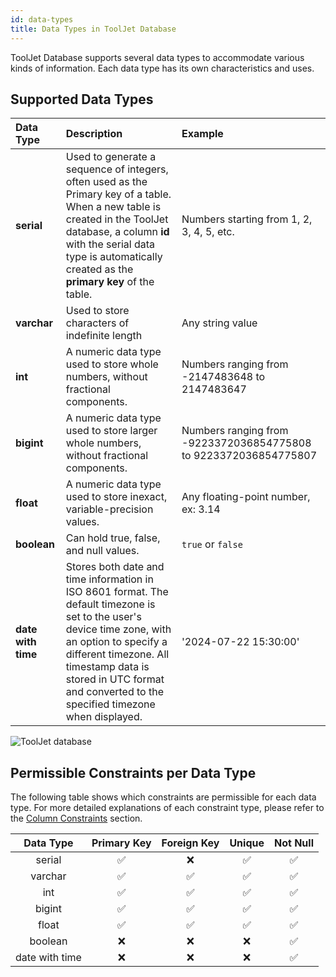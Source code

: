 ```yaml
---
id: data-types
title: Data Types in ToolJet Database
---
```


ToolJet Database supports several data types to accommodate various kinds of information. Each data type has its own characteristics and uses.

## Supported Data Types

| Data Type           | Description | Example |
|:--------------------|:----------- |:------- |
| **serial**          | Used to generate a sequence of integers, often used as the Primary key of a table. When a new table is created in the ToolJet database, a column **id** with the serial data type is automatically created as the **primary key** of the table. | Numbers starting from 1, 2, 3, 4, 5, etc. |
| **varchar**         | Used to store characters of indefinite length | Any string value |
| **int**             | A numeric data type used to store whole numbers, without fractional components. | Numbers ranging from -2147483648 to 2147483647 |
| **bigint**          | A numeric data type used to store larger whole numbers, without fractional components. | Numbers ranging from -9223372036854775808 to 9223372036854775807 |
| **float**          | A numeric data type used to store inexact, variable-precision values. | Any floating-point number, ex: 3.14 |
| **boolean**        | Can hold true, false, and null values. | `true` or `false` |
| **date with time** | Stores both date and time information in ISO 8601 format. The default timezone is set to the user's device time zone, with an option to specify a different timezone. All timestamp data is stored in UTC format and converted to the specified timezone when displayed. | '2024-07-22 15:30:00' |

<div style={{textAlign: 'center'}}>
    <img  className="screenshot-full" src="/img/v2-beta/database/ux2/datatypes-v3.png" alt="ToolJet database" />
</div>


## Permissible Constraints per Data Type

The following table shows which constraints are permissible for each data type. For more detailed explanations of each constraint type, please refer to the [Column Constraints](./database-editor#column-constraints) section.

| Data Type | Primary Key | Foreign Key | Unique | Not Null |
|:-----------:|:--------------:|:-------------:|:--------:|:----------:|
| serial    |  ✅          |       ❌     | ✅      | ✅        |
| varchar   |  ✅          | ✅           | ✅      | ✅        |
| int       |  ✅          | ✅           | ✅      | ✅        |
| bigint    |  ✅          | ✅           | ✅      | ✅        |
| float     |  ✅          | ✅           | ✅      | ✅        |
| boolean   |  ❌          |     ❌       | ❌      | ✅        |
| date with time | ❌      | ❌           | ❌      | ✅        |